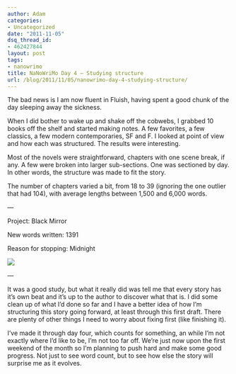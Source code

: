 ```yaml
---
author: Adam
categories:
- Uncategorized
date: "2011-11-05"
dsq_thread_id:
- 462427844
layout: post
tags:
- nanowrimo
title: NaNoWriMo Day 4 – Studying structure
url: /blog/2011/11/05/nanowrimo-day-4-studying-structure/
---
```

The bad news is I am now fluent in Fluish, having spent a good chunk of the day sleeping away the sickness.

When I did bother to wake up and shake off the cobwebs, I grabbed 10 books off the shelf and started making notes. A few favorites, a few classics, a few modern contemporaries, SF and F. I looked at point of view and how each was structured. The results were interesting.

Most of the novels were straightforward, chapters with one scene break, if any. A few were broken into larger sub-sections. One was sectioned by day. In other words, the structure was made to fit the story.

The number of chapters varied a bit, from 18 to 39 (ignoring the one outlier that had 104), with average lengths between 1,500 and 6,000 words.

&#8212;

Project: Black Mirror

New words written: 1391

Reason for stopping: Midnight

![](1)

&#8212;

It was a good study, but what it really did was tell me that every story has it&#8217;s own beat and it&#8217;s up to the author to discover what that is. I did some clean up of what I&#8217;d done so far and I have a better idea of how I&#8217;m structuring this story going forward, at least through this first draft. There are plenty of other things I need to worry about fixing first (like finishing it).

I&#8217;ve made it through day four, which counts for something, an while I&#8217;m not exactly where I&#8217;d like to be, I&#8217;m not too far off. We&#8217;re just now upon the first weekend of the month so I&#8217;m planning to push hard and make some good progress. Not just to see word count, but to see how else the story will surprise me as it evolves.

 [1]: http://picometer.writertopia.com/words=5840&target=50000
